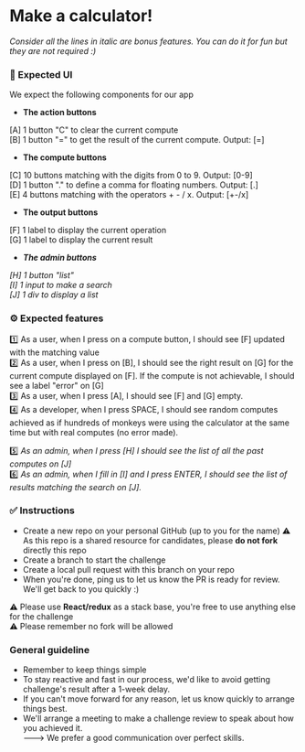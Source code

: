 # Make a calculator!
*Consider all the lines in italic are bonus features. You can do it for fun but they are not required :)*

### :art: Expected UI
We expect the following components for our app

- **The action buttons**  

[A] 1 button "C" to clear the current compute  
[B] 1 button "=" to get the result of the current compute. Output: [=]

- **The compute buttons**  

[C] 10 buttons matching with the digits from 0 to 9. Output: [0-9]  
[D] 1 button "." to define a comma for floating numbers. Output: [.]  
[E] 4 buttons matching with the operators + - / x. Output: [+-/x]

- **The output buttons**  

[F] 1 label to display the current operation  
[G] 1 label to display the current result

- ***The admin buttons***  

*[H] 1 button "list"*  
*[I] 1 input to make a search*  
*[J] 1 div to display a list*

### :gear: Expected features

:one: As a user, when I press on a compute button, I should see [F] updated with the matching value  
:two: As a user, when I press on [B], I should see the right result on [G] for the current compute displayed on [F]. If the compute is not achievable, I should see a label "error" on [G]  
:three: As a user, when I press [A], I should see [F] and [G] empty.  
:four: As a developer, when I press SPACE, I should see random computes achieved as if hundreds of monkeys were using the calculator at the same time but with real computes (no error made).

:five: *As an admin, when I press [H] I should see the list of all the past computes on [J]*  
:six: *As an admin, when I fill in [I] and I press ENTER, I should see the list of results matching the search on [J].*

### :white_check_mark: Instructions

- Create a new repo on your personal GitHub (up to you for the name)
:warning: As this repo is a shared resource for candidates, please **do not fork** directly this repo  
- Create a branch to start the challenge  
- Create a local pull request with this branch on your repo  
- When you're done, ping us to let us know the PR is ready for review. We'll get back to you quickly :)  

:warning: Please use **React/redux** as a stack base, you're free to use anything else for the challenge  
:warning: Please remember no fork will be allowed

### General guideline  
- Remember to keep things simple
- To stay reactive and fast in our process, we'd like to avoid getting challenge's result after a 1-week delay. 
- If you can't move forward for any reason, let us know quickly to arrange things best.
- We'll arrange a meeting to make a challenge review to speak about how you achieved it.  
---> We prefer a good communication over perfect skills.
